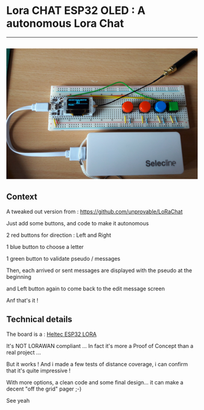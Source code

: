 # Lora CHAT ESP32 OLED : A autonomous Lora Chat 

---
![Image screen shot](./lora_esp.jpg)
---

## Context

A tweaked out version from : https://github.com/unprovable/LoRaChat

Just add some buttons, and code to make it autonomous

2 red buttons for direction : Left and Right

1 blue button to choose a letter

1 green button to validate pseudo / messages

Then, each arrived or sent messages are displayed with the pseudo at the beginning 

and Left button again to come back to the edit message screen 

Anf that's it !

## Technical details

The board is a : [Heltec ESP32 LORA](https://robotzero.one/heltec-wifi-lora-32/)

It's NOT LORAWAN compliant ... In fact it's more a Proof of Concept than a real project ...

But it works ! And i made a few tests of distance coverage, i can confirm that it's quite impressive ! 

With more options, a clean code and some final design... it can make a decent "off the grid" pager ;-)

See yeah
